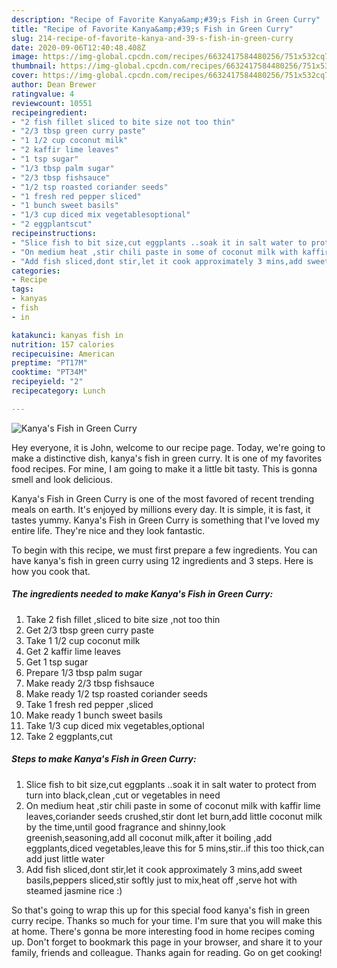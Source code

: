 ```yaml
---
description: "Recipe of Favorite Kanya&amp;#39;s Fish in Green Curry"
title: "Recipe of Favorite Kanya&amp;#39;s Fish in Green Curry"
slug: 214-recipe-of-favorite-kanya-and-39-s-fish-in-green-curry
date: 2020-09-06T12:40:48.408Z
image: https://img-global.cpcdn.com/recipes/6632417584480256/751x532cq70/kanyas-fish-in-green-curry-recipe-main-photo.jpg
thumbnail: https://img-global.cpcdn.com/recipes/6632417584480256/751x532cq70/kanyas-fish-in-green-curry-recipe-main-photo.jpg
cover: https://img-global.cpcdn.com/recipes/6632417584480256/751x532cq70/kanyas-fish-in-green-curry-recipe-main-photo.jpg
author: Dean Brewer
ratingvalue: 4
reviewcount: 10551
recipeingredient:
- "2 fish fillet sliced to bite size not too thin"
- "2/3 tbsp green curry paste"
- "1 1/2 cup coconut milk"
- "2 kaffir lime leaves"
- "1 tsp sugar"
- "1/3 tbsp palm sugar"
- "2/3 tbsp fishsauce"
- "1/2 tsp roasted coriander seeds"
- "1 fresh red pepper sliced"
- "1 bunch sweet basils"
- "1/3 cup diced mix vegetablesoptional"
- "2 eggplantscut"
recipeinstructions:
- "Slice fish to bit size,cut eggplants ..soak it in salt water to protect from turn into black,clean ,cut or vegetables in need"
- "On medium heat ,stir chili paste in some of coconut milk with kaffir lime leaves,coriander seeds crushed,stir dont let burn,add little coconut milk by the time,until good fragrance and shinny,look greenish,seasoning,add all coconut milk,after it boiling ,add eggplants,diced vegetables,leave this for 5 mins,stir..if this too thick,can add just little water"
- "Add fish sliced,dont stir,let it cook approximately 3 mins,add sweet basils,peppers sliced,stir softly just to mix,heat off ,serve hot with steamed jasmine rice :)"
categories:
- Recipe
tags:
- kanyas
- fish
- in

katakunci: kanyas fish in 
nutrition: 157 calories
recipecuisine: American
preptime: "PT17M"
cooktime: "PT34M"
recipeyield: "2"
recipecategory: Lunch

---
```



![Kanya&#39;s Fish in Green Curry](https://img-global.cpcdn.com/recipes/6632417584480256/751x532cq70/kanyas-fish-in-green-curry-recipe-main-photo.jpg)

Hey everyone, it is John, welcome to our recipe page. Today, we're going to make a distinctive dish, kanya&#39;s fish in green curry. It is one of my favorites food recipes. For mine, I am going to make it a little bit tasty. This is gonna smell and look delicious.



Kanya&#39;s Fish in Green Curry is one of the most favored of recent trending meals on earth. It's enjoyed by millions every day. It is simple, it is fast, it tastes yummy. Kanya&#39;s Fish in Green Curry is something that I've loved my entire life. They're nice and they look fantastic.


To begin with this recipe, we must first prepare a few ingredients. You can have kanya&#39;s fish in green curry using 12 ingredients and 3 steps. Here is how you cook that.

<!--inarticleads1-->

##### The ingredients needed to make Kanya&#39;s Fish in Green Curry:

1. Take 2 fish fillet ,sliced to bite size ,not too thin
1. Get 2/3 tbsp green curry paste
1. Take 1 1/2 cup coconut milk
1. Get 2 kaffir lime leaves
1. Get 1 tsp sugar
1. Prepare 1/3 tbsp palm sugar
1. Make ready 2/3 tbsp fishsauce
1. Make ready 1/2 tsp roasted coriander seeds
1. Take 1 fresh red pepper ,sliced
1. Make ready 1 bunch sweet basils
1. Take 1/3 cup diced mix vegetables,optional
1. Take 2 eggplants,cut




<!--inarticleads2-->

##### Steps to make Kanya&#39;s Fish in Green Curry:

1. Slice fish to bit size,cut eggplants ..soak it in salt water to protect from turn into black,clean ,cut or vegetables in need
1. On medium heat ,stir chili paste in some of coconut milk with kaffir lime leaves,coriander seeds crushed,stir dont let burn,add little coconut milk by the time,until good fragrance and shinny,look greenish,seasoning,add all coconut milk,after it boiling ,add eggplants,diced vegetables,leave this for 5 mins,stir..if this too thick,can add just little water
1. Add fish sliced,dont stir,let it cook approximately 3 mins,add sweet basils,peppers sliced,stir softly just to mix,heat off ,serve hot with steamed jasmine rice :)




So that's going to wrap this up for this special food kanya&#39;s fish in green curry recipe. Thanks so much for your time. I'm sure that you will make this at home. There's gonna be more interesting food in home recipes coming up. Don't forget to bookmark this page in your browser, and share it to your family, friends and colleague. Thanks again for reading. Go on get cooking!
